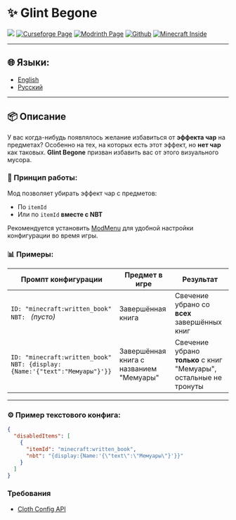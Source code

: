# ✨ Glint Begone

![](https://img.shields.io/badge/Mod%20Loader-Fabric-blue?style=for-the-badge)
[![Curseforge Page](https://img.shields.io/badge/Curseforge-Page-orange?style=for-the-badge&logo=curseforge)](https://www.curseforge.com/minecraft/mc-mods/foul-service)
[![Modrinth Page](https://img.shields.io/badge/Modrinth-Page-1bd96a?style=for-the-badge&logo=modrinth)](https://modrinth.com/project/foul-service)
[![Github](https://img.shields.io/badge/GitHub-Repository-blue?style=for-the-badge&logo=github)](https://github.com/DimensionRed/FoulService)
[![Minecraft Inside](https://img.shields.io/badge/Minecraft--Inside-Page-violet?style=for-the-badge)](https://minecraft-inside.ru/mods/181530-fouls-service.html)

---

## 🌐 Языки:
- [English](https://github.com/DimensionRed/GlintBegone/README.md)
- [Русский](https://github.com/DimensionRed/GlintBegone/lang/README_ru.md)

---

## 📦 Описание
У вас когда-нибудь появлялось желание избавиться от **эффекта чар** на предметах? Особенно на тех, на которых есть этот эффект, но **нет чар** как таковых. 
**Glint Begone** призван избавить вас от этого визуального мусора.

### 🔧 Принцип работы:
Мод позволяет убирать эффект чар с предметов:
- По `itemId`
- Или по `itemId` **вместе с NBT**

Рекомендуется установить [ModMenu](https://modrinth.com/mod/modmenu) для удобной настройки конфигурации во время игры.

### 📊 Примеры:

| Промпт конфигурации | Предмет в игре | Результат |
|--------------------|----------------|-----------|
| `ID: "minecraft:written_book"`<br>`NBT: ` _(пусто)_ | Завершённая книга | Свечение убрано со **всех** завершённых книг |
| `ID: "minecraft:written_book"`<br>`NBT: {display:{Name:'{"text":"Мемуары"}'}}` | Завершённая книга с названием "Мемуары" | Свечение убрано **только** с книг "Мемуары", остальные не тронуты |

---

### ⚙️ Пример текстового конфига:

```json
{
  "disabledItems": [
    {
      "itemId": "minecraft:written_book",
      "nbt": "{display:{Name:'{\"text\":\"Мемуары\"}'}}"
    }
  ]
}
```

### Требования
- [Cloth Config API](https://modrinth.com/mod/cloth-config)
